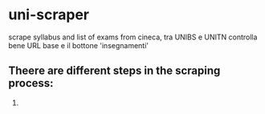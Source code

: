 # uni-scraper
scrape syllabus and list of exams from cineca, tra UNIBS e UNITN controlla bene URL base e il bottone 'insegnamenti' 

## Theere are different steps in the scraping process:
1) 
